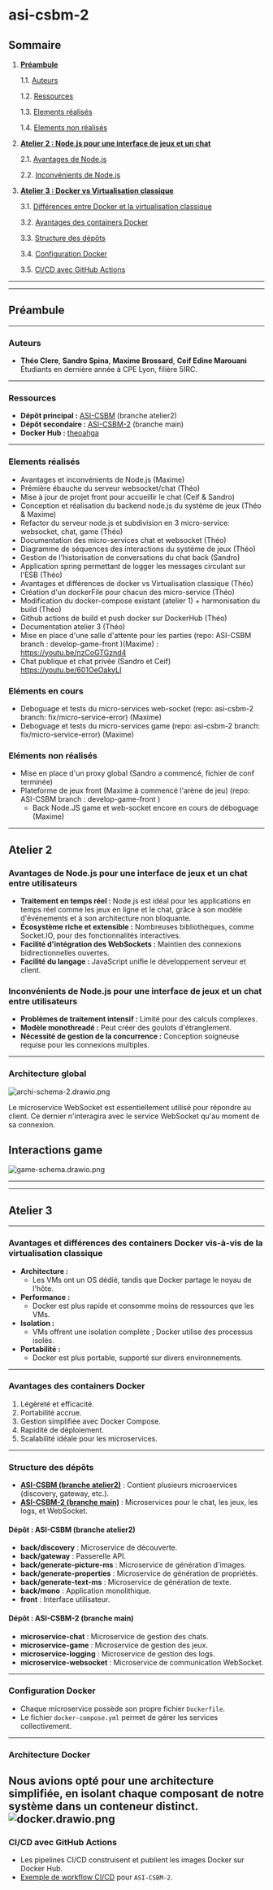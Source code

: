 # asi-csbm-2

## Sommaire

1. [**Préambule**](#préambule)

   1.1. [Auteurs](#auteurs)  

   1.2. [Ressources](#ressources) 

   1.3. [Elements réalisés](#elements-réalisés) 

   1.4. [Elements non réalisés](#eléments-non-réalisés)

2. [**Atelier 2 : Node.js pour une interface de jeux et un chat**](#atelier-2)

   2.1. [Avantages de Node.js](#avantages-de-nodejs-pour-une-interface-de-jeux-et-un-chat-entre-utilisateurs)  

   2.2. [Inconvénients de Node.js](#inconvénients-de-nodejs-pour-une-interface-de-jeux-et-un-chat-entre-utilisateurs)

3. [**Atelier 3 : Docker vs Virtualisation classique**](#atelier-3)  

   3.1. [Différences entre Docker et la virtualisation classique](#avantages-et-différences-des-containers-docker-vis-à-vis-de-la-virtualisation-classique)  

   3.2. [Avantages des containers Docker](#avantages-des-containers-docker)  

   3.3. [Structure des dépôts](#structure-des-dépôts)  

   3.4. [Configuration Docker](#configuration-docker)  

   3.5. [CI/CD avec GitHub Actions](#cicd-avec-github-actions)

---

---

## Préambule

--- 

### Auteurs

- **Théo Clere**, **Sandro Spina**, **Maxime Brossard**, **Ceif Edine Marouani**  
  Étudiants en dernière année à CPE Lyon, filière 5IRC.

---

### Ressources

- **Dépôt principal :** [ASI-CSBM](https://github.com/SandroSpina698/ASI-CSBM) (branche atelier2)
- **Dépôt secondaire :** [ASI-CSBM-2](https://github.com/theoahga/asi-csbm-2) (branche main)
- **Docker Hub :** [theoahga](https://hub.docker.com/u/theoahga)

---

### Elements réalisés

- Avantages et inconvénients de Node.js (Maxime) 
- Prémière ébauche du serveur websocket/chat (Théo)
- Mise à jour de projet front pour accueillir le chat (Ceif & Sandro)
- Conception et réalisation du backend node.js du système de jeux (Théo & Maxime)
- Refactor du serveur node.js et subdivision en 3 micro-service: websocket, chat, game (Théo)
- Documentation des micro-services chat et websocket (Théo)
- Diagramme de séquences des interactions du système de jeux (Théo)
- Gestion de l'historisation de conversations du chat back (Sandro)
- Application spring permettant de logger les messages circulant sur l'ESB (Théo)
- Avantages et différences de docker vs Virtualisation classique (Théo)
- Création d'un dockerFile pour chacun des micro-service (Théo)
- Modification du docker-compose existant (atelier 1) + harmonisation du build (Théo)
- Github actions de build et push docker sur DockerHub (Théo)
- Documentation atelier 3 (Théo)
- Mise en place d'une salle d'attente pour les parties (repo: ASI-CSBM branch : develop-game-front )(Maxime) : https://youtu.be/nzCoGTGznd4
- Chat publique et chat privée (Sandro et Ceif) https://youtu.be/601OeOakyLI

### Eléments en cours
- Deboguage et tests du micro-services web-socket (repo: asi-csbm-2 branch: fix/micro-service-error) (Maxime)
- Deboguage et tests du micro-services game (repo: asi-csbm-2 branch: fix/micro-service-error) (Maxime)

### Eléments non réalisés
- Mise en place d'un proxy global (Sandro a commencé, fichier de conf terminée) 
- Plateforme de jeux front (Maxime à commencé l'arène de jeu) (repo: ASI-CSBM branch : develop-game-front )
    - Back Node.JS game et web-socket encore en cours de déboguage (Maxime)

---
## Atelier 2

### Avantages de Node.js pour une interface de jeux et un chat entre utilisateurs

- **Traitement en temps réel :** Node.js est idéal pour les applications en temps réel comme les jeux en ligne et le chat, grâce à son modèle d'événements et à son architecture non bloquante.
- **Écosystème riche et extensible :** Nombreuses bibliothèques, comme Socket.IO, pour des fonctionnalités interactives.
- **Facilité d'intégration des WebSockets :** Maintien des connexions bidirectionnelles ouvertes.
- **Facilité du langage :** JavaScript unifie le développement serveur et client.

### Inconvénients de Node.js pour une interface de jeux et un chat entre utilisateurs

- **Problèmes de traitement intensif :** Limité pour des calculs complexes.
- **Modèle monothreadé :** Peut créer des goulots d'étranglement.
- **Nécessité de gestion de la concurrence :** Conception soigneuse requise pour les connexions multiples.

---

### Architecture global

![archi-schema-2.drawio.png](doc%2Farchi-schema-2.drawio.png)

Le microservice WebSocket est essentiellement utilisé pour répondre au client. Ce dernier n'interagira avec le service WebSocket qu'au moment de sa connexion.

## Interactions game

![game-schema.drawio.png](doc/game-schema.drawio.png)

---

---

## Atelier 3

---

### Avantages et différences des containers Docker vis-à-vis de la virtualisation classique

- **Architecture :**
  - Les VMs ont un OS dédié, tandis que Docker partage le noyau de l'hôte.
- **Performance :**
  - Docker est plus rapide et consomme moins de ressources que les VMs.
- **Isolation :**
  - VMs offrent une isolation complète ; Docker utilise des processus isolés.
- **Portabilité :**
  - Docker est plus portable, supporté sur divers environnements.

---

### Avantages des containers Docker

1. Légèreté et efficacité.
2. Portabilité accrue.
3. Gestion simplifiée avec Docker Compose.
4. Rapidité de déploiement.
5. Scalabilité idéale pour les microservices.

---

### Structure des dépôts

- **[ASI-CSBM (branche atelier2)](https://github.com/SandroSpina698/ASI-CSBM)** : Contient plusieurs microservices (discovery, gateway, etc.).
- **[ASI-CSBM-2 (branche main)](https://github.com/theoahga/asi-csbm-2)** : Microservices pour le chat, les jeux, les logs, et WebSocket.

#### Dépôt : ASI-CSBM (branche atelier2)

- **back/discovery** : Microservice de découverte.
- **back/gateway** : Passerelle API.
- **back/generate-picture-ms** : Microservice de génération d'images.
- **back/generate-properties** : Microservice de génération de propriétés.
- **back/generate-text-ms** : Microservice de génération de texte.
- **back/mono** : Application monolithique.
- **front** : Interface utilisateur.

#### Dépôt : ASI-CSBM-2 (branche main)

- **microservice-chat** : Microservice de gestion des chats.
- **microservice-game** : Microservice de gestion des jeux.
- **microservice-logging** : Microservice de gestion des logs.
- **microservice-websocket** : Microservice de communication WebSocket.

---

### Configuration Docker

- Chaque microservice possède son propre fichier `Dockerfile`.
- Le fichier `docker-compose.yml` permet de gérer les services collectivement.

---

### Architecture Docker

Nous avions opté pour une architecture simplifiée, en isolant chaque composant de notre système dans un conteneur distinct. 
![docker.drawio.png](doc%2Fdocker.drawio.png)
---

### CI/CD avec GitHub Actions

- Les pipelines CI/CD construisent et publient les images Docker sur Docker Hub.
- [Exemple de workflow CI/CD](.github/workflows/docker-image.yml) pour `ASI-CSBM-2`.



